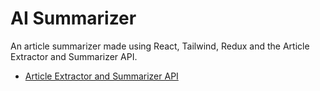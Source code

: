 # AI Summarizer

An article summarizer made using React, Tailwind, Redux and the Article Extractor and Summarizer API.

- [Article Extractor and Summarizer API]([https://github.com/vitejs/vite-plugin-react/blob/main/packages/plugin-react/README.md](https://rapidapi.com/restyler/api/article-extractor-and-summarizer))
